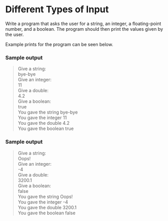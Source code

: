 # Different Types of Input
Write a program that asks the user for a string, an integer, a floating-point number, and a boolean. The program should then print the values given by the user.

Example prints for the program can be seen below.
### Sample output

>Give a string: <br>
>bye-bye <br>
>Give an integer: <br>
>11 <br>
>Give a double: <br>
>4.2 <br>
>Give a boolean: <br>
>true <br>
>You gave the string bye-bye <br>
>You gave the integer 11 <br>
>You gave the double 4.2 <br>
>You gave the boolean true <br>

### Sample output

>Give a string: <br>
>Oops! <br>
>Give an integer: <br>
>-4 <br>
>Give a double: <br>
>3200.1 <br>
>Give a boolean: <br>
>false <br>
>You gave the string Oops! <br>
>You gave the integer -4 <br>
>You gave the double 3200.1 <br>
>You gave the boolean false <br>